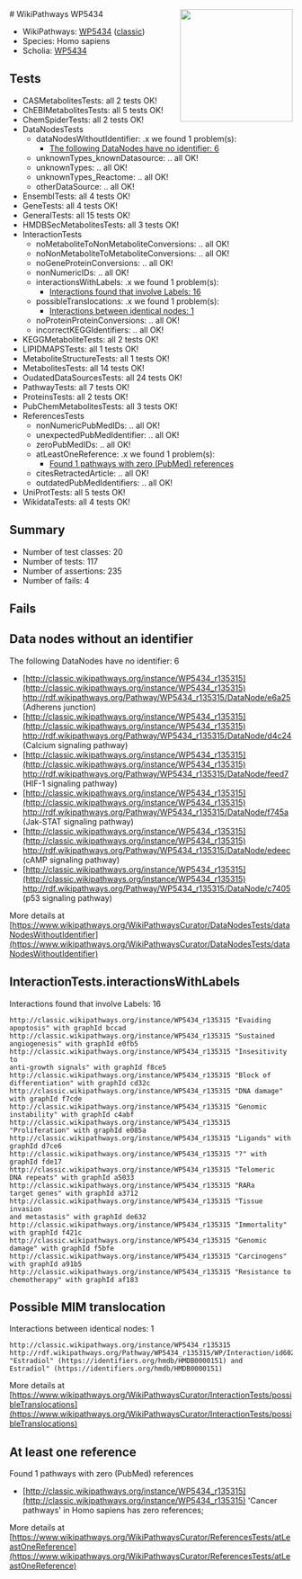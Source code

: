 <img style="float: right; width: 200px" src="https://upload.wikimedia.org/wikipedia/commons/thumb/8/83/Wplogo_with_text_500.png/640px-Wplogo_with_text_500.png" />
# WikiPathways WP5434

* WikiPathways: [WP5434](https://wikipathways.org/pathways/WP5434) ([classic](https://classic.wikipathways.org/instance/WP5434))
* Species: Homo sapiens
* Scholia: [WP5434](https://scholia.toolforge.org/wikipathways/WP5434)
## Tests
* CASMetabolitesTests: all 2 tests OK!
* ChEBIMetabolitesTests: all 5 tests OK!
* ChemSpiderTests: all 2 tests OK!
* DataNodesTests
    * dataNodesWithoutIdentifier: .x we found 1 problem(s):
        * [The following DataNodes have no identifier: 6](#d2d32fa5)
    * unknownTypes_knownDatasource: .. all OK!
    * unknownTypes: .. all OK!
    * unknownTypes_Reactome: .. all OK!
    * otherDataSource: .. all OK!
* EnsemblTests: all 4 tests OK!
* GeneTests: all 4 tests OK!
* GeneralTests: all 15 tests OK!
* HMDBSecMetabolitesTests: all 3 tests OK!
* InteractionTests
    * noMetaboliteToNonMetaboliteConversions: .. all OK!
    * noNonMetaboliteToMetaboliteConversions: .. all OK!
    * noGeneProteinConversions: .. all OK!
    * nonNumericIDs: .. all OK!
    * interactionsWithLabels: .x we found 1 problem(s):
        * [Interactions found that involve Labels: 16](#fe97a8be)
    * possibleTranslocations: .x we found 1 problem(s):
        * [Interactions between identical nodes: 1](#1c118206)
    * noProteinProteinConversions: .. all OK!
    * incorrectKEGGIdentifiers: .. all OK!
* KEGGMetaboliteTests: all 2 tests OK!
* LIPIDMAPSTests: all 1 tests OK!
* MetaboliteStructureTests: all 1 tests OK!
* MetabolitesTests: all 14 tests OK!
* OudatedDataSourcesTests: all 24 tests OK!
* PathwayTests: all 7 tests OK!
* ProteinsTests: all 2 tests OK!
* PubChemMetabolitesTests: all 3 tests OK!
* ReferencesTests
    * nonNumericPubMedIDs: .. all OK!
    * unexpectedPubMedIdentifier: .. all OK!
    * zeroPubMedIDs: .. all OK!
    * atLeastOneReference: .x we found 1 problem(s):
        * [Found 1 pathways with zero (PubMed) references](#d0a459f0)
    * citesRetractedArticle: .. all OK!
    * outdatedPubMedIdentifiers: .. all OK!
* UniProtTests: all 5 tests OK!
* WikidataTests: all 4 tests OK!


## Summary

* Number of test classes: 20
* Number of tests: 117
* Number of assertions: 235
* Number of fails: 4

## Fails

<a name="d2d32fa5" />

## Data nodes without an identifier

The following DataNodes have no identifier: 6

* [http://classic.wikipathways.org/instance/WP5434_r135315](http://classic.wikipathways.org/instance/WP5434_r135315) http://rdf.wikipathways.org/Pathway/WP5434_r135315/DataNode/e6a25 (Adherens junction)
* [http://classic.wikipathways.org/instance/WP5434_r135315](http://classic.wikipathways.org/instance/WP5434_r135315) http://rdf.wikipathways.org/Pathway/WP5434_r135315/DataNode/d4c24 (Calcium signaling
pathway)
* [http://classic.wikipathways.org/instance/WP5434_r135315](http://classic.wikipathways.org/instance/WP5434_r135315) http://rdf.wikipathways.org/Pathway/WP5434_r135315/DataNode/feed7 (HIF-1 signaling
pathway)
* [http://classic.wikipathways.org/instance/WP5434_r135315](http://classic.wikipathways.org/instance/WP5434_r135315) http://rdf.wikipathways.org/Pathway/WP5434_r135315/DataNode/f745a (Jak-STAT 
signaling pathway)
* [http://classic.wikipathways.org/instance/WP5434_r135315](http://classic.wikipathways.org/instance/WP5434_r135315) http://rdf.wikipathways.org/Pathway/WP5434_r135315/DataNode/edeec (cAMP signaling
pathway)
* [http://classic.wikipathways.org/instance/WP5434_r135315](http://classic.wikipathways.org/instance/WP5434_r135315) http://rdf.wikipathways.org/Pathway/WP5434_r135315/DataNode/c7405 (p53 signaling
pathway)


More details at [https://www.wikipathways.org/WikiPathwaysCurator/DataNodesTests/dataNodesWithoutIdentifier](https://www.wikipathways.org/WikiPathwaysCurator/DataNodesTests/dataNodesWithoutIdentifier)

<a name="fe97a8be" />

## InteractionTests.interactionsWithLabels

Interactions found that involve Labels: 16
```
http://classic.wikipathways.org/instance/WP5434_r135315 "Evaiding 
apoptosis" with graphId bccad
http://classic.wikipathways.org/instance/WP5434_r135315 "Sustained
angiogenesis" with graphId e0fb5
http://classic.wikipathways.org/instance/WP5434_r135315 "Insesitivity to
anti-growth signals" with graphId f8ce5
http://classic.wikipathways.org/instance/WP5434_r135315 "Block of
differentiation" with graphId cd32c
http://classic.wikipathways.org/instance/WP5434_r135315 "DNA damage" with graphId f7cde
http://classic.wikipathways.org/instance/WP5434_r135315 "Genomic instability" with graphId c4abf
http://classic.wikipathways.org/instance/WP5434_r135315 "Proliferation" with graphId e085a
http://classic.wikipathways.org/instance/WP5434_r135315 "Ligands" with graphId d7ce6
http://classic.wikipathways.org/instance/WP5434_r135315 "?" with graphId fde17
http://classic.wikipathways.org/instance/WP5434_r135315 "Telomeric 
DNA repeats" with graphId a5033
http://classic.wikipathways.org/instance/WP5434_r135315 "RARa
target genes" with graphId a3712
http://classic.wikipathways.org/instance/WP5434_r135315 "Tissue invasion 
and metastasis" with graphId de632
http://classic.wikipathways.org/instance/WP5434_r135315 "Immortality" with graphId f421c
http://classic.wikipathways.org/instance/WP5434_r135315 "Genomic damage" with graphId f5bfe
http://classic.wikipathways.org/instance/WP5434_r135315 "Carcinogens" with graphId a91b5
http://classic.wikipathways.org/instance/WP5434_r135315 "Resistance to
chemotherapy" with graphId af183
```

<a name="1c118206" />

## Possible MIM translocation

Interactions between identical nodes: 1
```
http://classic.wikipathways.org/instance/WP5434_r135315 http://rdf.wikipathways.org/Pathway/WP5434_r135315/WP/Interaction/id602ce955 "Estradiol" (https://identifiers.org/hmdb/HMDB0000151) and 
Estradiol" (https://identifiers.org/hmdb/HMDB0000151)
```

More details at [https://www.wikipathways.org/WikiPathwaysCurator/InteractionTests/possibleTranslocations](https://www.wikipathways.org/WikiPathwaysCurator/InteractionTests/possibleTranslocations)

<a name="d0a459f0" />

## At least one reference

Found 1 pathways with zero (PubMed) references

* [http://classic.wikipathways.org/instance/WP5434_r135315](http://classic.wikipathways.org/instance/WP5434_r135315) 'Cancer pathways' in Homo sapiens has zero references; 


More details at [https://www.wikipathways.org/WikiPathwaysCurator/ReferencesTests/atLeastOneReference](https://www.wikipathways.org/WikiPathwaysCurator/ReferencesTests/atLeastOneReference)


